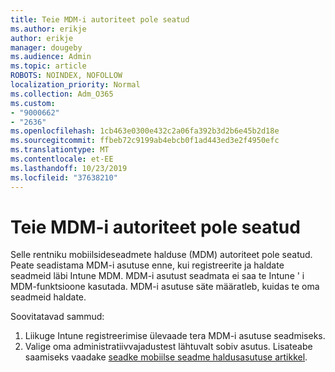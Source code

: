 ```yaml
---
title: Teie MDM-i autoriteet pole seatud
ms.author: erikje
author: erikje
manager: dougeby
ms.audience: Admin
ms.topic: article
ROBOTS: NOINDEX, NOFOLLOW
localization_priority: Normal
ms.collection: Adm_O365
ms.custom:
- "9000662"
- "2636"
ms.openlocfilehash: 1cb463e0300e432c2a06fa392b3d2b6e45b2d18e
ms.sourcegitcommit: ffbeb72c9199ab4ebcb0f1ad443ed3e2f4950efc
ms.translationtype: MT
ms.contentlocale: et-EE
ms.lasthandoff: 10/23/2019
ms.locfileid: "37638210"
---
```

# <a name="your-mdm-authority-is-not-set"></a>Teie MDM-i autoriteet pole seatud

Selle rentniku mobiilsideseadmete halduse (MDM) autoriteet pole seatud. Peate seadistama MDM-i asutuse enne, kui registreerite ja haldate seadmeid läbi Intune MDM. MDM-i asutust seadmata ei saa te Intune ' i MDM-funktsioone kasutada. MDM-i asutuse säte määratleb, kuidas te oma seadmeid haldate.

Soovitatavad sammud:
1. Liikuge Intune registreerimise ülevaade tera MDM-i asutuse seadmiseks.
2. Valige oma administratiivvajadustest lähtuvalt sobiv asutus. Lisateabe saamiseks vaadake [seadke mobiilse seadme haldusasutuse artikkel](https://docs.microsoft.com/intune/mdm-authority-set).